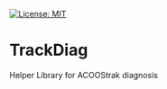 [![License: MIT](https://img.shields.io/badge/License-MIT-yellow.svg)](https://opensource.org/licenses/MIT)

# TrackDiag
Helper Library for ACOOStrak diagnosis
